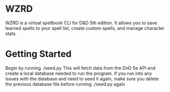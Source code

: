 # WZRD
WZRD is a virtual spellbook CLI for D&D 5th edition. It allows you to save learned spells to your spell list, create custom spells, and manage character stats.

# Getting Started
Begin by running ./seed.py
This will fetch data from the DnD 5e API and create a local database needed to run the program.
If you run into any issues with the database and need to seed it again, make sure you delete the previous database file before running ./seed.py again
